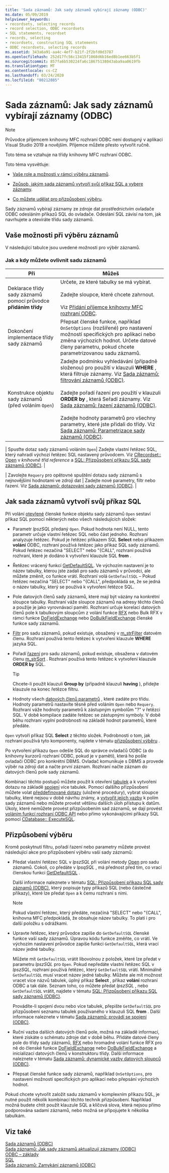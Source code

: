 ```yaml
---
title: 'Sada záznamů: Jak sady záznamů vybírají záznamy (ODBC)'
ms.date: 05/09/2019
helpviewer_keywords:
- recordsets, selecting records
- record selection, ODBC recordsets
- SQL statements, recordset
- records, selecting
- recordsets, constructing SQL statements
- ODBC recordsets, selecting records
ms.assetid: 343a6a91-aa4c-4ef7-b21f-2f2bfd0d3787
ms.openlocfilehash: 252d17fc56c13415f1068d6b16ed8b1ee663b5f1
ms.sourcegitcommit: 857fa6b530224fa6c18675138043aba9aa0619fb
ms.translationtype: MT
ms.contentlocale: cs-CZ
ms.lasthandoff: 03/24/2020
ms.locfileid: "80212885"
---
```

# <a name="recordset-how-recordsets-select-records-odbc"></a>Sada záznamů: Jak sady záznamů vybírají záznamy (ODBC)

> [!NOTE]
> Průvodce příjemcem knihovny MFC rozhraní ODBC není dostupný v aplikaci Visual Studio 2019 a novějším. Příjemce můžete přesto vytvořit ručně.

Toto téma se vztahuje na třídy knihovny MFC rozhraní ODBC.

Toto téma vysvětluje:

- [Vaše role a možnosti v rámci výběru záznamů](#_core_your_options_in_selecting_records).

- [Způsob, jakým sada záznamů vytvoří svůj příkaz SQL a vybere záznamy](#_core_how_a_recordset_constructs_its_sql_statement).

- [Co můžete udělat pro přizpůsobení výběru](#_core_customizing_the_selection).

Sady záznamů vybírají záznamy ze zdroje dat prostřednictvím ovladače ODBC odesláním příkazů SQL do ovladače. Odeslání SQL závisí na tom, jak navrhujete a otevíráte třídu sady záznamů.

##  <a name="your-options-in-selecting-records"></a><a name="_core_your_options_in_selecting_records"></a>Vaše možnosti při výběru záznamů

V následující tabulce jsou uvedené možnosti pro výběr záznamů.

### <a name="how-and-when-you-can-affect-a-recordset"></a>Jak a kdy můžete ovlivnit sadu záznamů

|Při|Můžeš|
|--------------|-------------|
|Deklarace třídy sady záznamů pomocí průvodce **přidáním třídy**|Určete, ze které tabulky se má vybírat.<br /><br /> Zadejte sloupce, které chcete zahrnout.<br /><br /> Viz [Přidání příjemce knihovny MFC rozhraní ODBC](../../mfc/reference/adding-an-mfc-odbc-consumer.md).|
|Dokončení implementace třídy sady záznamů|Přepsat členské funkce, například `OnSetOptions` (rozšířené) pro nastavení možností specifických pro aplikaci nebo změna výchozích hodnot. Určete datové členy parametru, pokud chcete parametrizovanou sadu záznamů.|
|Konstrukce objektu sady záznamů (před voláním `Open`)|Zadejte podmínku vyhledávání (případně složenou) pro použití v klauzuli **WHERE** , která filtruje záznamy. Viz [Sada záznamů: filtrování záznamů (ODBC)](../../data/odbc/recordset-filtering-records-odbc.md).<br /><br /> Zadejte pořadí řazení pro použití v klauzuli **ORDER by** , která Seřadí záznamy. Viz [Sada záznamů: řazení záznamů (ODBC)](../../data/odbc/recordset-sorting-records-odbc.md).<br /><br /> Zadejte hodnoty parametrů pro všechny parametry, které jste přidali do třídy. Viz [Sada záznamů: Parametrizace sady záznamů (ODBC)](../../data/odbc/recordset-parameterizing-a-recordset-odbc.md).|

| Spusťte dotaz sady záznamů voláním `Open`| Zadejte vlastní řetězec SQL, který nahradí výchozí řetězec SQL nastavený průvodcem. Viz [CRecordset:: Open](../../mfc/reference/crecordset-class.md#open) v *knihovně tříd reference* a [SQL: Přizpůsobení příkazu SQL sady záznamů (ODBC)](../../data/odbc/sql-customizing-your-recordsets-sql-statement-odbc.md). |

| Zavolejte `Requery` pro opětovné spuštění dotazu sady záznamů s nejnovějšími hodnotami ve zdroji dat | Zadejte nové parametry, filtr nebo řazení. Viz [Sada záznamů: dotazování sady záznamů (ODBC)](../../data/odbc/recordset-requerying-a-recordset-odbc.md). |

##  <a name="how-a-recordset-constructs-its-sql-statement"></a><a name="_core_how_a_recordset_constructs_its_sql_statement"></a>Jak sada záznamů vytvoří svůj příkaz SQL

Při volání [otevřené](../../mfc/reference/crecordset-class.md#open) členské funkce objektu sady záznamů `Open` sestaví příkaz SQL pomocí některých nebo všech následujících složek:

- Parametr *lpszSQL* předaný `Open`. Pokud hodnota není NULL, tento parametr určuje vlastní řetězec SQL nebo část jednoho. Rozhraní analyzuje řetězec. Pokud je řetězec příkazem SQL **Select** nebo příkazem **volání** ODBC, rozhraní používá řetězec jako příkaz SQL sady záznamů. Pokud řetězec nezačíná "SELECT" nebo "{CALL", rozhraní používá rozhraní, které je dodáno k vytvoření klauzule SQL **from** .

- Řetězec vrácený funkcí [GetDefaultSQL](../../mfc/reference/crecordset-class.md#getdefaultsql). Ve výchozím nastavení je to název tabulky, kterou jste zadali pro sadu záznamů v průvodci, ale můžete změnit, co funkce vrátí. Rozhraní volá `GetDefaultSQL` – Pokud řetězec nezačíná "SELECT" nebo "{CALL", předpokládá se, že se jedná o název tabulky, který se používá k vytvoření řetězce SQL.

- Pole datových členů sady záznamů, které mají být vázány na konkrétní sloupce tabulky. Rozhraní váže sloupce záznamů na adresy těchto členů a použije je jako vyrovnávací paměti. Rozhraní určuje korelaci datových členů pole k tabulkovým sloupcům z volání funkce [RFX](../../data/odbc/record-field-exchange-using-rfx.md) nebo Bulk RFX v rámci funkce [DoFieldExchange](../../mfc/reference/crecordset-class.md#dofieldexchange) nebo [DoBulkFieldExchange](../../mfc/reference/crecordset-class.md#dofieldexchange) členské funkce sady záznamů.

- [Filtr](../../data/odbc/recordset-filtering-records-odbc.md) pro sadu záznamů, pokud existuje, obsažený v [m_strFilter](../../mfc/reference/crecordset-class.md#m_strfilter) datovém členu. Rozhraní používá tento řetězec k vytvoření klauzule **WHERE** jazyka SQL.

- Pořadí [řazení](../../data/odbc/recordset-sorting-records-odbc.md) pro sadu záznamů, pokud existuje, obsažena v datovém členu [m_strSort](../../mfc/reference/crecordset-class.md#m_strsort) . Rozhraní používá tento řetězec k vytvoření klauzule **ORDER by** SQL.

   > [!TIP]
   > Chcete-li použít klauzuli **Group by** (případně klauzuli **having** ), přidejte klauzule na konec řetězce filtru.

- Hodnoty všech [datových členů parametrů](../../data/odbc/recordset-parameterizing-a-recordset-odbc.md) , které zadáte pro třídu. Hodnoty parametrů nastavíte těsně před voláním `Open` nebo `Requery`. Rozhraní váže hodnoty parametrů k zástupným symbolům "?" v řetězci SQL. V době kompilace zadáte řetězec se zástupnými symboly. V době běhu rozhraní vyplní podrobnosti na základě hodnot parametrů, které předáte.

`Open` vytvoří příkaz SQL **Select** z těchto složek. Podrobnosti o tom, jak rozhraní používá tyto komponenty, najdete v tématu [přizpůsobení výběru](#_core_customizing_the_selection) .

Po vytvoření příkazu `Open` odešle SQL do správce ovladačů ODBC (a do knihovny kurzorů rozhraní ODBC, pokud je v paměti), která ho pošle ovladači ODBC pro konkrétní DBMS. Ovladač komunikuje s DBMS a provede výběr na zdroji dat a načte první záznam. Rozhraní načte záznam do datových členů pole sady záznamů.

Kombinaci těchto postupů můžete použít k otevření [tabulek](../../data/odbc/recordset-declaring-a-class-for-a-table-odbc.md) a k vytvoření dotazu na základě [spojení](../../data/odbc/recordset-performing-a-join-odbc.md) více tabulek. Pomocí dalšího přizpůsobení můžete volat [předdefinované dotazy](../../data/odbc/recordset-declaring-a-class-for-a-predefined-query-odbc.md) (uložené procedury), vybrat sloupce tabulky, které nejsou v době návrhu známy, a [vytvořit jejich vazby](../../data/odbc/recordset-dynamically-binding-data-columns-odbc.md) k polím sady záznamů nebo můžete provést většinu dalších úloh přístupu k datům. Úkoly, které nemůžete provést přizpůsobením sad záznamů, se dají provést [voláním funkcí rozhraní ODBC API](../../data/odbc/odbc-calling-odbc-api-functions-directly.md) nebo přímo vykonávajícími příkazy SQL pomocí [CDatabase:: ExecuteSQL](../../mfc/reference/cdatabase-class.md#executesql).

##  <a name="customizing-the-selection"></a><a name="_core_customizing_the_selection"></a>Přizpůsobení výběru

Kromě poskytnutí filtru, pořadí řazení nebo parametry můžete provést následující akce pro přizpůsobení výběru vaší sady záznamů:

- Předat vlastní řetězec SQL v *lpszSQL* při volání metody [Open](../../mfc/reference/crecordset-class.md#open) pro sadu záznamů. Cokoli, co předáte v *lpsqSQL* , má přednost před tím, co vrací členskou funkci [GetDefaultSQL](../../mfc/reference/crecordset-class.md#getdefaultsql) .

   Další informace naleznete v tématu [SQL: Přizpůsobení příkazu SQL sady záznamů (ODBC)](../../data/odbc/sql-customizing-your-recordsets-sql-statement-odbc.md), který popisuje typy příkazů SQL (nebo částečné příkazy), které lze předat `Open` a k čemu rozhraní s nimi.

    > [!NOTE]
    >  Pokud vlastní řetězec, který předáte, nezačíná "SELECT" nebo "{CALL", knihovna MFC předpokládá, že obsahuje název tabulky. To platí i pro další položku s odrážkami.

- Upravte řetězec, který průvodce zapíše do `GetDefaultSQL` členské funkce vaší sady záznamů. Úpravou kódu funkce změňte, co vrátí. Ve výchozím nastavení průvodce zapíše funkci `GetDefaultSQL`, která vrací název jedné tabulky.

   Můžete mít `GetDefaultSQL` vrátit libovolnou z položek, které lze předat v parametru *lpszSQL* pro `Open`. Pokud nepředáte vlastní řetězec SQL v *lpszSQL*, rozhraní používá řetězec, který `GetDefaultSQL` vrátí. Minimálně `GetDefaultSQL` musí vracet název jedné tabulky. Můžete ale mít možnost vracet více názvů tabulek, úplný příkaz **Select** , příkaz **volání** rozhraní ODBC a tak dále. Seznam toho, co můžete předat *lpszSQL* , nebo `GetDefaultSQL` vrátit, najdete v tématu [SQL: Přizpůsobení příkazu SQL sady záznamů (ODBC)](../../data/odbc/sql-customizing-your-recordsets-sql-statement-odbc.md).

   Provádíte-li spojení dvou nebo více tabulek, přepište `GetDefaultSQL` pro přizpůsobení seznamu tabulek používaného v klauzuli SQL **from** . Další informace naleznete v tématu [Sada záznamů: provádí se spojení (ODBC)](../../data/odbc/recordset-performing-a-join-odbc.md).

- Ruční vazba dalších datových členů pole, možná na základě informací, které získáte o schématu zdroje dat v době běhu. Přidáte datové členy pole do třídy sady záznamů, [RFX](../../data/odbc/record-field-exchange-using-rfx.md) nebo hromadné volání funkce RFX pro ně do členské funkce [DoFieldExchange](../../mfc/reference/crecordset-class.md#dofieldexchange) nebo [DoBulkFieldExchange](../../mfc/reference/crecordset-class.md#dobulkfieldexchange) a inicializací datových členů v konstruktoru třídy. Další informace naleznete v tématu [Sada záznamů: dynamické vazby datových sloupců (ODBC)](../../data/odbc/recordset-dynamically-binding-data-columns-odbc.md).

- Přepsat členské funkce sady záznamů, například `OnSetOptions`, pro nastavení možností specifických pro aplikaci nebo přepsání výchozích hodnot.

Pokud chcete vytvořit založit sadu záznamů v komplexním příkazu SQL, je nutné použít několik kombinací těchto technik přizpůsobení. Například možná budete chtít použít klauzule SQL a klíčová slova, která nejsou přímo podporována sadami záznamů, nebo možná se připojujete k několika tabulkám.

## <a name="see-also"></a>Viz také

[Sada záznamů (ODBC)](../../data/odbc/recordset-odbc.md)<br/>
[Sada záznamů: Jak sady záznamů aktualizují záznamy (ODBC)](../../data/odbc/recordset-how-recordsets-update-records-odbc.md)<br/>
[ODBC – základy](../../data/odbc/odbc-basics.md)<br/>
[SQL](../../data/odbc/sql.md)<br/>
[Sada záznamů: Zamykání záznamů (ODBC)](../../data/odbc/recordset-locking-records-odbc.md)
